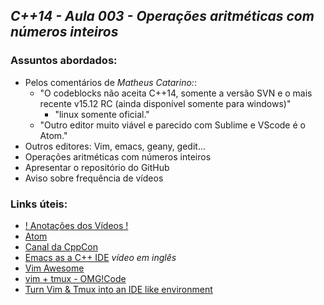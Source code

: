 ## *C++14 - Aula 003 - Operações aritméticas com números inteiros*

### Assuntos abordados:

- Pelos comentários de *Matheus Catarino:*:
  - "O codeblocks não aceita C++14, somente a versão SVN e o mais recente v15.12 RC (ainda disponível somente para windows)"
    - "linux somente oficial."﻿
  - "Outro editor muito viável e parecido com Sublime e VScode é o Atom.﻿"
- Outros editores: Vim, emacs, geany, gedit...
- Operações aritméticas com números inteiros
- Apresentar o repositório do GitHub
- Aviso sobre frequência de vídeos

### Links úteis:
- [! Anotações dos Vídeos !](https://github.com/masterl/channel_annotations)
- [Atom](https://atom.io/)
- [Canal da CppCon](https://www.youtube.com/channel/UCMlGfpWw-RUdWX_JbLCukXg)
- [Emacs as a C++ IDE](https://www.youtube.com/watch?v=5FQwQ0QWBTU) *vídeo em inglês*
- [Vim Awesome](http://vimawesome.com/)
- [vim + tmux - OMG!Code](https://www.youtube.com/watch?v=5r6yzFEXajQ)
- [Turn Vim & Tmux into an IDE like environment](https://www.youtube.com/watch?v=YD9aFIvlQYs)